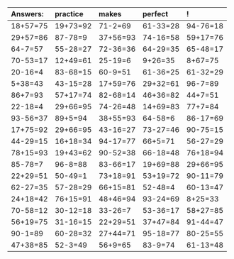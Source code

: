 | Answers: | practice | makes | perfect | ! |
| :--- | :--- | :--- | :--- | :--- |
| 18+57=75 | 19+73=92 | 71-2=69 | 61-33=28 | 94-76=18 | 
| 29+57=86 | 87-78=9 | 37+56=93 | 74-16=58 | 59+17=76 | 
| 64-7=57 | 55-28=27 | 72-36=36 | 64-29=35 | 65-48=17 | 
| 70-53=17 | 12+49=61 | 25-19=6 | 9+26=35 | 8+67=75 | 
| 20-16=4 | 83-68=15 | 60-9=51 | 61-36=25 | 61-32=29 | 
| 5+38=43 | 43-15=28 | 17+59=76 | 29+32=61 | 96-7=89 | 
| 86+7=93 | 57+17=74 | 82-68=14 | 46+36=82 | 44+7=51 | 
| 22-18=4 | 29+66=95 | 74-26=48 | 14+69=83 | 77+7=84 | 
| 93-56=37 | 89+5=94 | 38+55=93 | 64-58=6 | 86-17=69 | 
| 17+75=92 | 29+66=95 | 43-16=27 | 73-27=46 | 90-75=15 | 
| 44-29=15 | 16+18=34 | 94-17=77 | 66+5=71 | 56-27=29 | 
| 78+15=93 | 19+43=62 | 90-52=38 | 66-18=48 | 76+18=94 | 
| 85-78=7 | 96-8=88 | 83-66=17 | 19+69=88 | 29+66=95 | 
| 22+29=51 | 50-49=1 | 73+18=91 | 53+19=72 | 90-11=79 | 
| 62-27=35 | 57-28=29 | 66+15=81 | 52-48=4 | 60-13=47 | 
| 24+18=42 | 76+15=91 | 48+46=94 | 93-24=69 | 8+25=33 | 
| 70-58=12 | 30-12=18 | 33-26=7 | 53-36=17 | 58+27=85 | 
| 56+19=75 | 31-16=15 | 22+29=51 | 37+47=84 | 91-44=47 | 
| 90-1=89 | 60-28=32 | 27+44=71 | 95-18=77 | 80-25=55 | 
| 47+38=85 | 52-3=49 | 56+9=65 | 83-9=74 | 61-13=48 | 
